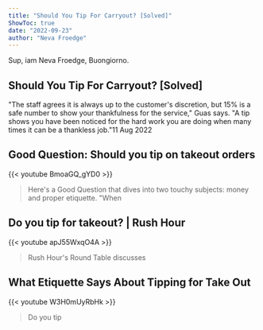 ```yaml
---
title: "Should You Tip For Carryout? [Solved]"
ShowToc: true 
date: "2022-09-23"
author: "Neva Froedge" 
---
```


Sup, iam Neva Froedge, Buongiorno.
## Should You Tip For Carryout? [Solved]
"The staff agrees it is always up to the customer's discretion, but 15% is a safe number to show your thankfulness for the service," Guas says. "A tip shows you have been noticed for the hard work you are doing when many times it can be a thankless job."11 Aug 2022

## Good Question: Should you tip on takeout orders
{{< youtube BmoaGQ_gYD0 >}}
>Here's a Good Question that dives into two touchy subjects: money and proper etiquette. "When 

## Do you tip for takeout? | Rush Hour
{{< youtube apJ55WxqO4A >}}
>Rush Hour's Round Table discusses 

## What Etiquette Says About Tipping for Take Out
{{< youtube W3H0mUyRbHk >}}
>Do you tip

